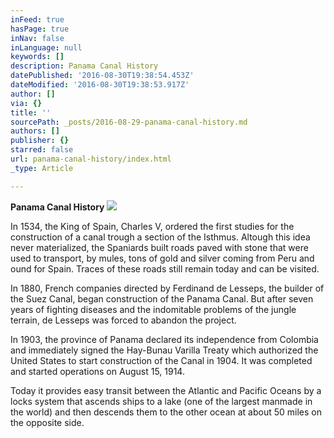 ```yaml
---
inFeed: true
hasPage: true
inNav: false
inLanguage: null
keywords: []
description: Panama Canal History
datePublished: '2016-08-30T19:38:54.453Z'
dateModified: '2016-08-30T19:38:53.917Z'
author: []
via: {}
title: ''
sourcePath: _posts/2016-08-29-panama-canal-history.md
authors: []
publisher: {}
starred: false
url: panama-canal-history/index.html
_type: Article

---
```

**Panama Canal History**
![](https://the-grid-user-content.s3-us-west-2.amazonaws.com/463edc03-92ed-48c0-8c9d-00cf3a716dc4.jpg)

In 1534, the King of Spain, Charles V, ordered the first studies for the construction of a canal trough a section of the Isthmus. Altough this idea never materialized, the Spaniards built roads paved with stone that were used to transport, by mules, tons of gold and silver coming from Peru and ound for Spain. Traces of these roads still remain today and can be visited.

In 1880, French companies directed by Ferdinand de Lesseps, the builder of the Suez Canal, began construction of the Panama Canal. But after seven years of fighting diseases and the indomitable problems of the jungle terrain, de Lesseps was forced to abandon the project.

In 1903, the province of Panama declared its independence from Colombia and immediately signed the Hay-Bunau Varilla Treaty which authorized the United States to start construction of the Canal in 1904\. It was completed and started operations on August 15, 1914\.

Today it provides easy transit between the Atlantic and Pacific Oceans by a locks system that ascends ships to a lake (one of the largest manmade in the world) and then descends them to the other ocean at about 50 miles on the opposite side.